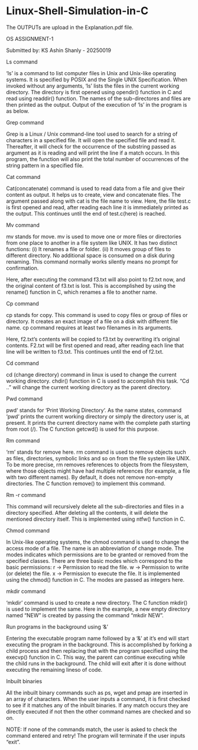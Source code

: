 # Linux-Shell-Simulation-in-C
The OUTPUTs are upload in the Explanation.pdf file.

OS ASSIGNMENT-1

Submitted by: KS Ashin Shanly - 20250019

Ls command
	
‘ls’ is a command to list computer files in Unix and Unix-like operating systems. It is specified by POSIX and the Single UNIX Specification. When invoked without any arguments, ‘ls’ lists the files in the current working directory. The directory is first opened using opendir() function in C and read using readdir() function. The names of the sub-directores and files are then printed as the output.
Output of the execution of ‘ls’ in the program is as below.

	

Grep command

Grep is a Linux / Unix command-line tool used to search for a string of characters in a specified file. It will open the specified file and read it. Thereafter, it will check for the occurrence of the substring passed as argument as it is reading and will print the line if a match occurs. In this program, the function will also print the total number of occurrences of the string pattern in a specified file.



Cat command

Cat(concatenate) command is used to read data from a file and give their content as output. It helps us to create, view and concatenate files. The argument passed along with cat is the file name to view. Here, the file test.c is first opened and read, after reading each line it is immediately printed as the output. This continues until the end of test.c(here) is reached.



Mv command

mv stands for move. mv is used to move one or more files or directories from one place to another in a file system like UNIX. It has two distinct functions:
(i) It renames a file or folder.
(ii) It moves group of files to different directory.
No additional space is consumed on a disk during renaming. This command normally works silently means no prompt for confirmation.

Here, after executing the command f3.txt will also point to f2.txt now, and the original content of f3.txt is lost. This is accomplished by using the rename() function in C, which renames a file to another name.




Cp command

cp stands for copy. This command is used to copy files or group of files or directory. It creates an exact image of a file on a disk with different file name. cp command requires at least two filenames in its arguments. 

Here, f2.txt’s contents will be copied to f3.txt by overwriting it’s original contents. F2.txt will be first opened and read, after reading each line that line will be written to f3.txt. This continues until the end of f2.txt.



Cd command

cd  (change directory) command in linux is used to change the current working directory. chdir() function in C is used to accomplish this task. “Cd ..” will change the current working directory as the parent directory.


Pwd command

pwd‘ stands for ‘Print Working Directory‘. As the name states, command ‘pwd‘ prints the current working directory or simply the directory user is, at present. It prints the current directory name with the complete path starting from root (/). The C function getcwd() is used for this purpose.



Rm command

‘rm’ stands for remove here. rm command is used to remove objects such as files, directories, symbolic links and so on from the file system like UNIX. To be more precise, rm removes references to objects from the filesystem, where those objects might have had multiple references (for example, a file with two different names). By default, it does not remove non-empty directories. The C function remove() to implement this command.


Rm -r command

This command will recursively delete all the sub-directories and files in a directory specified. After deleting all the contents, it will delete the mentioned directory itself. This is implemented using ntfw() function in C.


Chmod command

In Unix-like operating systems, the chmod command is used to change the access mode of a file.
The name is an abbreviation of change mode.
The modes indicates which permissions are to be granted or removed from the specified classes. There are three basic modes which correspond to the basic permissions: 
r -> Permission to read the file.
w -> Permission to write (or delete) the file.
x -> Permission to execute the file.
It is implemented using the chmod() function in C. The modes are passed as integers here.



mkdir command

‘mkdir’ command is used to create a new directory. The C function mkdir() is used to implement the same. Here in the example, a new empty directory named “NEW” is created by passing the command “mkdir NEW”.


Run programs in the background using ‘&’

Entering the executable program name followed by a ‘&’ at it’s end will start executing the program in the background. This is accomplished by forking a child process and then replacing that with the program specified using the execvp() function in C. This way, the parent can continue executing while the child runs in the background. The child will exit after it is done without executing the remaining lineso of code.


Inbuilt binaries



All the inbuilt binary commands such as ps, wget and pmap are inserted in an array of characters. When the user inputs a command, it is first checked to see if it matches any of the inbuilt binaries. If any match occurs they are directly executed if not then the other command names are checked and so on.

NOTE: 
If none of the commands match, the user is asked to check the command entered and retry!
The program will terminate if the user inputs “exit”.
